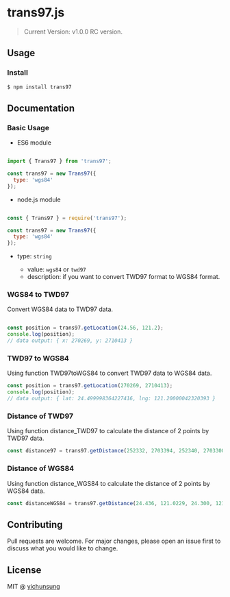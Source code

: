 # trans97.js

> Current Version: v1.0.0 RC version.

## Usage

### Install

```bash
$ npm install trans97
```

## Documentation

### Basic Usage


* ES6 module

```js

import { Trans97 } from 'trans97';

const trans97 = new Trans97({
  type: 'wgs84'
});

```

* node.js module

```js

const { Trans97 } = require('trans97');

const trans97 = new Trans97({
  type: 'wgs84'
});

```

* type: `string`

  * value: `wgs84` or `twd97`
  * description: if you want to convert TWD97 format to WGS84 format.



### WGS84 to TWD97

Convert WGS84 data to TWD97 data.

```js

const position = trans97.getLocation(24.56, 121.2);
console.log(position);
// data output: { x: 270269, y: 2710413 }
```

### TWD97 to WGS84

Using function TWD97toWGS84 to convert TWD97 data to WGS84 data.

```js
const position = trans97.getLocation(270269, 2710413);
console.log(position);
// data output: { lat: 24.499998364227416, lng: 121.20000042320393 }
```

### Distance of TWD97

Using function distance_TWD97 to calculate the distance of 2 points by TWD97 data.

```js
const distance97 = trans97.getDistance(252332, 2703394, 252340, 2703300); 
```

### Distance of WGS84

Using function distance_WGS84 to calculate the distance of 2 points by WGS84 data.

```js
const distanceWGS84 = trans97.getDistance(24.436, 121.0229, 24.300, 121); 
```

## Contributing

Pull requests are welcome. For major changes, please open an issue first to discuss what you would like to change.

## License

MIT @ [yichunsung](https://github.com/yichunsung)

